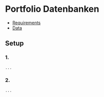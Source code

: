 # Portfolio Datenbanken

- [Requirements](./docs/requirements.md)
- [Data](./docs/yelpData.md)

## Setup

### 1.
```bash
...
```

### 2.
```bash
...
```
